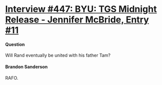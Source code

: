# [Interview #447: BYU: TGS Midnight Release - Jennifer McBride, Entry #11](https://www.theoryland.com/intvmain.php?i=447#11)

#### Question

Will Rand eventually be united with his father Tam?

#### Brandon Sanderson

RAFO.

